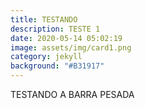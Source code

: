 ```yaml
---
title: TESTANDO
description: TESTE 1
date: 2020-05-14 05:02:19
image: assets/img/card1.png
category: jekyll
background: "#B31917"
---
```

TESTANDO A BARRA PESADA